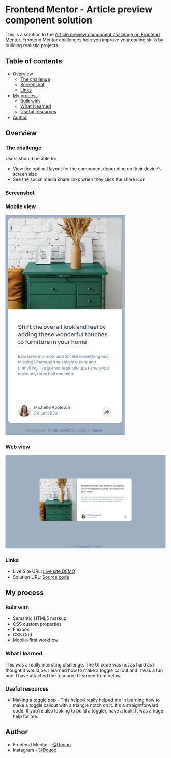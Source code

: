 # Frontend Mentor - Article preview component solution

This is a solution to the [Article preview component challenge on Frontend Mentor](https://www.frontendmentor.io/challenges/article-preview-component-dYBN_pYFT). Frontend Mentor challenges help you improve your coding skills by building realistic projects. 

## Table of contents

- [Overview](#overview)
  - [The challenge](#the-challenge)
  - [Screenshot](#screenshot)
  - [Links](#links)
- [My process](#my-process)
  - [Built with](#built-with)
  - [What I learned](#what-i-learned)
  - [Useful resources](#useful-resources)
- [Author](#author)

## Overview

### The challenge

Users should be able to:

- View the optimal layout for the component depending on their device's screen size
- See the social media share links when they click the share icon

### Screenshot

<h3>Mobile view</h3>

![mobile view](mobile_view.png)

<h3>Web view</h3>

![Web view](web_view.png)

### Links
- Live Site URL: [Live site DEMO](https://douoo.github.io/frontendmentor_challenges/article-preview-component-master/)
- Solution URL: [Source code](https://github.com/Douoo/frontendmentor_challenges/tree/main/article-preview-component-master)
## My process

### Built with

- Semantic HTML5 markup
- CSS custom properties
- Flexbox
- CSS Grid
- Mobile-first workflow


### What I learned

This was a really intersting challenge. The UI code was not as hard as I thought it would be. I learned how to make a toggle callout and it was a fun one. I have attached the resource I learned from below.


### Useful resources

- [Making a toggle pop](https://codepen.io/moniqueward/pen/yNGQBz) - This helped really helped me in learning how to make a toggle callout with a triangle notch on it. It's a straightforward code. If you're also looking to build a toggler, have a look. It was a huge help for me.

## Author

- Frontend Mentor - [@Douoo](https://www.frontendmentor.io/profile/douoo)
- Instagram - [@Douoo](https://www.instagram.com/douooo/)
